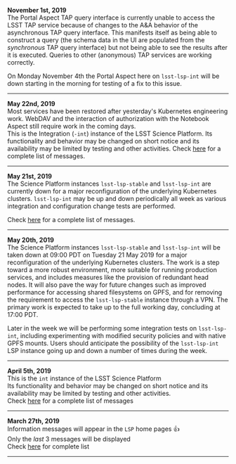 **November 1st, 2019**  
The Portal Aspect TAP query interface is currently unable to access the LSST TAP service because of changes to the A&A behavior of the asynchronous TAP query interface.
This manifests itself as being able to construct a query (the schema data in the UI are populated from the *synchronous* TAP query interface) but not being able to see the results after it is executed.
Queries to other (anonymous) TAP services are working correctly.

On Monday November 4th the Portal Aspect here on `lsst-lsp-int` will be down starting in the morning for testing of a fix to this issue.

---
**May 22nd, 2019**  
Most services have been restored after yesterday's Kubernetes engineering work.  WebDAV and the interaction of authorization with the Notebook Aspect still require work in the coming days.  
This is the Integration (`-int`) instance of the LSST Science Platform.  Its functionality and behavior may be changed on short notice and its availability may be limited by testing and other activities.  Check [here](https://github.com/lsst-dm/lsp-landing-page/blob/master/motd/integration.md) for a complete list of messages.

---
**May 21st, 2019**  
The Science Platform instances `lsst-lsp-stable` and `lsst-lsp-int` are currently down for a major reconfiguration of the underlying Kubernetes clusters.  `lsst-lsp-int` may be up and down periodically all week as various integration and configuration change tests are performed.

Check [here](https://github.com/lsst-dm/lsp-landing-page/blob/master/motd/integration.md) for a complete list of messages.

---
**May 20th, 2019**  
The Science Platform instances `lsst-lsp-stable` and `lsst-lsp-int` will be taken down at 09:00 PDT on Tuesday 21 May 2019 for a major reconfiguration of the underlying Kubernetes clusters.
The work is a step toward a more robust environment, more suitable for running production services, and includes measures like the provision of redundant head nodes.
It will also pave the way for future changes such as improved performance for accessing shared filesystems on GPFS, and for removing the requirement to access the `lsst-lsp-stable` instance through a VPN.
The primary work is expected to take up to the full working day, concluding at 17:00 PDT.

Later in the week we will be performing some integration tests on `lsst-lsp-int`, including experimenting with modified security policies and with native GPFS mounts.
Users should anticipate the possibility of the `lsst-lsp-int` LSP instance going up and down a number of times during the week.

---
**April 5th, 2019**  
This is the `int` instance of the LSST Science Platform  
Its functionality and behavior may be changed on short notice and its availability may be limited by testing and other activities.  
Check [here](https://github.com/lsst-dm/lsp-landing-page/blob/master/motd/integration.md) for a complete list of messages  

---
**March 27th, 2019**  
Information messages will appear in the `LSP` home pages :+1:  
Only the *last* 3 messages will be displayed  
Check [here](https://github.com/lsst-dm/lsp-landing-page/blob/master/motd/integration.md) for complete list  

---
